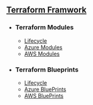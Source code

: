 ## [Terraform Framwork](home)

- ### Terraform Modules
    - [Lifecycle](ModuleLifecycle)
    - [Azure Modules](AzureModules)
    - [AWS Modules](AWSMoudules)
- ### Terraform Blueprints
    - [Lifecycle](BlueprintsLifecycle)
    - [Azure BluePrints](AzureBlueprints)
    - [AWS BluePrints](AWSBlueprints)

        
